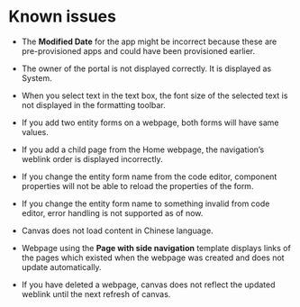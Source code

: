 # Known issues

-   The **Modified Date** for the app might be incorrect because these are pre-provisioned apps and could have been provisioned earlier.

-   The owner of the portal is not displayed correctly. It is displayed as System.

-   When you select text in the text box, the font size of the selected text is not displayed in the formatting toolbar.

<!-- -->

-   If you add two entity forms on a webpage, both forms will have same values.

-   If you add a child page from the Home webpage, the navigation’s weblink order is displayed incorrectly.

-   If you change the entity form name from the code editor, component properties will not be able to reload the properties of the form.

-   If you change the entity form name to something invalid from code editor, error handling is not supported as of now.

-   Canvas does not load content in Chinese language.

-   Webpage using the **Page with side navigation** template displays links of the pages which existed when the webpage was created and does not update automatically.

-   If you have deleted a webpage, canvas does not reflect the updated weblink until the next refresh of canvas.

